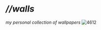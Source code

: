 # _//walls_
_my personal collection of wallpapers_
![4612](https://github.com/user-attachments/assets/6791b31c-ad9c-413d-a09a-74456d623767)
